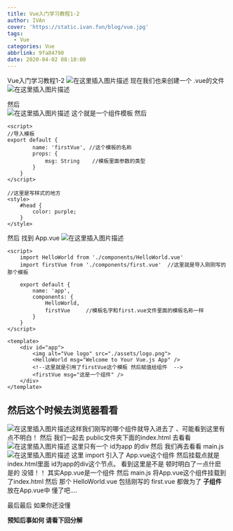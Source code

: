 ```yaml
---
title: Vue入门学习教程1-2
author: IVAn
cover: 'https://static.ivan.fun/blog/vue.jpg'
tags:
  - Vue
categories: Vue
abbrlink: 9fa84790
date: 2020-04-02 08:10:00
---
```

Vue入门学习教程1-2
![在这里插入图片描述](https://img-blog.csdnimg.cn/20190226102947464.png?x-oss-process=image/watermark,type_ZmFuZ3poZW5naGVpdGk,shadow_10,text_aHR0cHM6Ly9ibG9nLmNzZG4ubmV0L0lWYW5MeWY=,size_16,color_FFFFFF,t_70)
现在我们也来创建一个 .vue的文件
![在这里插入图片描述](https://img-blog.csdnimg.cn/20190226103040847.png?x-oss-process=image/watermark,type_ZmFuZ3poZW5naGVpdGk,shadow_10,text_aHR0cHM6Ly9ibG9nLmNzZG4ubmV0L0lWYW5MeWY=,size_16,color_FFFFFF,t_70)

然后  
![在这里插入图片描述](https://img-blog.csdnimg.cn/20190226103902196.png?x-oss-process=image/watermark,type_ZmFuZ3poZW5naGVpdGk,shadow_10,text_aHR0cHM6Ly9ibG9nLmNzZG4ubmV0L0lWYW5MeWY=,size_16,color_FFFFFF,t_70)
这个就是一个组件模板  然后

```
<script>
//导入模板  
export default {
		name: 'firstVue', //这个模板的名称
		props: {
			msg: String    //模板里面参数的类型
		}
	}
</script>
```

```
//这里是写样式的地方
<style>
	#head {
		color: purple;
	}
</style>
```

然后 找到 App.vue
![在这里插入图片描述](https://img-blog.csdnimg.cn/20190226104141689.png?x-oss-process=image/watermark,type_ZmFuZ3poZW5naGVpdGk,shadow_10,text_aHR0cHM6Ly9ibG9nLmNzZG4ubmV0L0lWYW5MeWY=,size_16,color_FFFFFF,t_70)

```
<script>
	import HelloWorld from './components/HelloWorld.vue'
	import firstVue from './components/first.vue'  //这里就是导入刚刚写的那个模板

	export default {
		name: 'app',
		components: {
			HelloWorld,
			firstVue     //模板名字和first.vue文件里面的模板名称一样
		}
	}
</script>
```

```
<template>
	<div id="app">
		<img alt="Vue logo" src="./assets/logo.png">
		<HelloWorld msg="Welcome to Your Vue.js App" />
		<!--这里就是引用了firstVue这个模板 然后赋值给组件  -->
		<firstVue msg="这是一个组件" />   
	</div>
</template>
```

## 然后这个时候去浏览器看看
![在这里插入图片描述](https://img-blog.csdnimg.cn/20190226104551939.png?x-oss-process=image/watermark,type_ZmFuZ3poZW5naGVpdGk,shadow_10,text_aHR0cHM6Ly9ibG9nLmNzZG4ubmV0L0lWYW5MeWY=,size_16,color_FFFFFF,t_70)这样我们刚写的哪个组件就导入进去了 、可能看到这里有点不明白！ 然后 我们一起去 public文件夹下面的index.html 去看看
![在这里插入图片描述](https://img-blog.csdnimg.cn/2019022610464965.png?x-oss-process=image/watermark,type_ZmFuZ3poZW5naGVpdGk,shadow_10,text_aHR0cHM6Ly9ibG9nLmNzZG4ubmV0L0lWYW5MeWY=,size_16,color_FFFFFF,t_70)
这里只有一个 id为app 的div 
然后 我们再去看看 main.js 
![在这里插入图片描述](https://img-blog.csdnimg.cn/20190226104847123.png?x-oss-process=image/watermark,type_ZmFuZ3poZW5naGVpdGk,shadow_10,text_aHR0cHM6Ly9ibG9nLmNzZG4ubmV0L0lWYW5MeWY=,size_16,color_FFFFFF,t_70)
这里 import 引入了 App.vue这个组件  然后挂载点就是 index.html里面 id为app的div这个节点。
看到这里是不是 顿时明白了一点什麽
是的 没错！！ 其实App.vue是一个组件  然后 main.js 将App.vue这个组件挂载到了index.html 
然后 那个 HelloWorld.vue 包括刚写的 first.vue 
都做为了  **子组件**  放在App.vue中
懂了吧....



最后最后  如果你还没懂  

**预知后事如何 请看下回分解**
